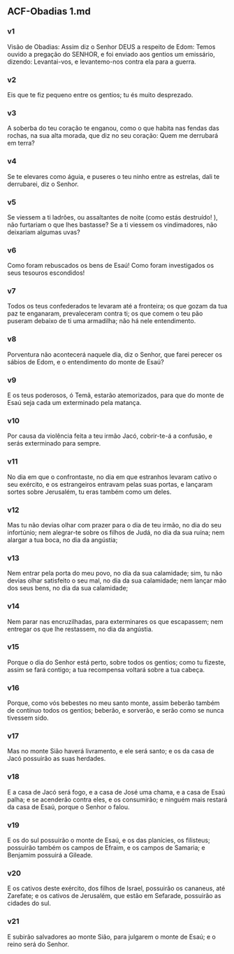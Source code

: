 ## ACF-Obadias 1.md
### v1
 Visão de Obadias: Assim diz o Senhor DEUS a respeito de Edom: Temos ouvido a pregação do SENHOR, e foi enviado aos gentios um emissário, dizendo: Levantai-vos, e levantemo-nos contra ela para a guerra.
### v2
 Eis que te fiz pequeno entre os gentios; tu és muito desprezado.
### v3
 A soberba do teu coração te enganou, como o que habita nas fendas das rochas, na sua alta morada, que diz no seu coração: Quem me derrubará em terra?
### v4
 Se te elevares como águia, e puseres o teu ninho entre as estrelas, dali te derrubarei, diz o Senhor.
### v5
 Se viessem a ti ladrões, ou assaltantes de noite (como estás destruído! ), não furtariam o que lhes bastasse? Se a ti viessem os vindimadores, não deixariam algumas uvas?
### v6
 Como foram rebuscados os bens de Esaú! Como foram investigados os seus tesouros escondidos!
### v7
 Todos os teus confederados te levaram até a fronteira; os que gozam da tua paz te enganaram, prevaleceram contra ti; os que comem o teu pão puseram debaixo de ti uma armadilha; não há nele entendimento.
### v8
 Porventura não acontecerá naquele dia, diz o Senhor, que farei perecer os sábios de Edom, e o entendimento do monte de Esaú?
### v9
 E os teus poderosos, ó Temã, estarão atemorizados, para que do monte de Esaú seja cada um exterminado pela matança.
### v10
 Por causa da violência feita a teu irmão Jacó, cobrir-te-á a confusão, e serás exterminado para sempre.
### v11
 No dia em que o confrontaste, no dia em que estranhos levaram cativo o seu exército, e os estrangeiros entravam pelas suas portas, e lançaram sortes sobre Jerusalém, tu eras também como um deles.
### v12
 Mas tu não devias olhar com prazer para o dia de teu irmão, no dia do seu infortúnio; nem alegrar-te sobre os filhos de Judá, no dia da sua ruína; nem alargar a tua boca, no dia da angústia;
### v13
 Nem entrar pela porta do meu povo, no dia da sua calamidade; sim, tu não devias olhar satisfeito o seu mal, no dia da sua calamidade; nem lançar mão dos seus bens, no dia da sua calamidade;
### v14
 Nem parar nas encruzilhadas, para exterminares os que escapassem; nem entregar os que lhe restassem, no dia da angústia.
### v15
 Porque o dia do Senhor está perto, sobre todos os gentios; como tu fizeste, assim se fará contigo; a tua recompensa voltará sobre a tua cabeça.
### v16
 Porque, como vós bebestes no meu santo monte, assim beberão também de contínuo todos os gentios; beberão, e sorverão, e serão como se nunca tivessem sido.
### v17
 Mas no monte Sião haverá livramento, e ele será santo; e os da casa de Jacó possuirão as suas herdades.
### v18
 E a casa de Jacó será fogo, e a casa de José uma chama, e a casa de Esaú palha; e se acenderão contra eles, e os consumirão; e ninguém mais restará da casa de Esaú, porque o Senhor o falou.
### v19
 E os do sul possuirão o monte de Esaú, e os das planícies, os filisteus; possuirão também os campos de Efraim, e os campos de Samaria; e Benjamim possuirá a Gileade.
### v20
 E os cativos deste exército, dos filhos de Israel, possuirão os cananeus, até Zarefate; e os cativos de Jerusalém, que estão em Sefarade, possuirão as cidades do sul.
### v21
 E subirão salvadores ao monte Sião, para julgarem o monte de Esaú; e o reino será do Senhor.
